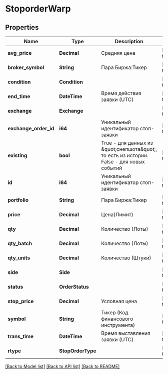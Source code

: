 # StoporderWarp

## Properties
Name | Type | Description | Notes
------------ | ------------- | ------------- | -------------
**avg_price** | **Decimal** | Средняя цена | [default to null]
**broker_symbol** | **String** | Пара Биржа:Тикер | [default to null]
**condition** | **Condition** |  | [default to null]
**end_time** | **DateTime<Utc>** | Время действия заявки (UTC) | [default to null]
**exchange** | **Exchange** |  | [default to null]
**exchange_order_id** | **i64** | Уникальный идентификатор стоп-заявки | [default to null]
**existing** | **bool** | True - для данных из \&quot;снепшота\&quot;, то есть из истории. False - для новых событий | [default to null]
**id** | **i64** | Уникальный идентификатор стоп-заявки | [default to null]
**portfolio** | **String** | Пара Биржа:Тикер | [default to null]
**price** | **Decimal** | Цена(Лимит) | [default to null]
**qty** | **Decimal** | Количество (Лоты) | [default to null]
**qty_batch** | **Decimal** | Количество (Лоты) | [default to null]
**qty_units** | **Decimal** | Количество (Штуки) | [default to null]
**side** | **Side** |  | [default to null]
**status** | **OrderStatus** |  | [default to null]
**stop_price** | **Decimal** | Условная цена | [default to null]
**symbol** | **String** | Тикер (Код финансового инструмента) | [default to null]
**trans_time** | **DateTime<Utc>** | Время выставления заявки (UTC) | [default to null]
**rtype** | **StopOrderType** |  | [default to null]

[[Back to Model list]](../README.md#documentation-for-models) [[Back to API list]](../README.md#documentation-for-api-endpoints) [[Back to README]](../README.md)

